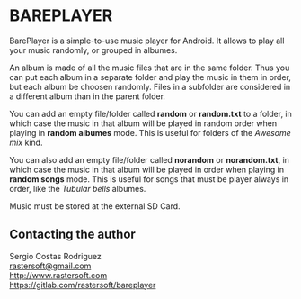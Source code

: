 # BAREPLAYER

BarePlayer is a simple-to-use music player for Android. It allows to play all
your music randomly, or grouped in albumes.

An album is made of all the music files that are in the same folder. Thus you
can put each album in a separate folder and play the music in them in order,
but each album be choosen randomly. Files in a subfolder are considered in a
different album than in the parent folder.

You can add an empty file/folder called **random** or **random.txt** to a
folder, in which case the music in that album will be played in random order
when playing in **random albumes** mode. This is useful for folders of the
*Awesome mix* kind.

You can also add an empty file/folder called **norandom** or **norandom.txt**,
in which case the music in that album will be played in order when playing in
**random songs** mode. This is useful for songs that must be player always in
order, like the *Tubular bells* albumes.

Music must be stored at the external SD Card.

## Contacting the author

Sergio Costas Rodriguez  
rastersoft@gmail.com  
http://www.rastersoft.com  
https://gitlab.com/rastersoft/bareplayer

